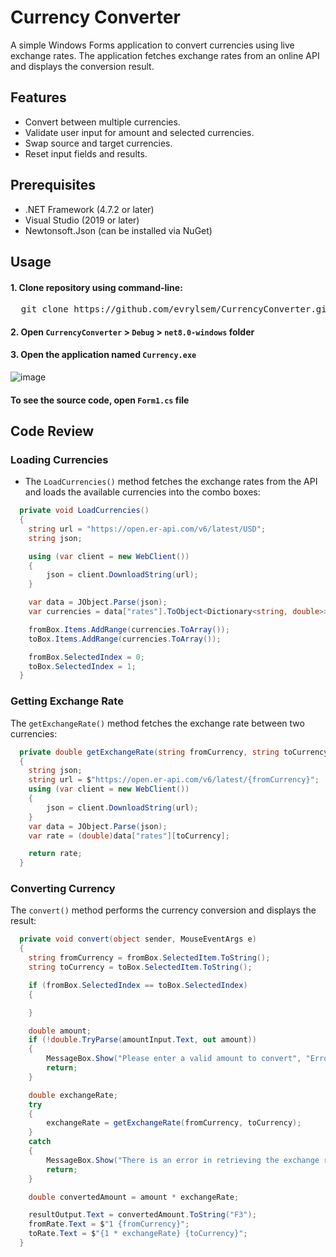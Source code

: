# Currency Converter
A simple Windows Forms application to convert currencies using live exchange rates. The application fetches exchange rates from an online API and displays the conversion result.

## Features
- Convert between multiple currencies.
- Validate user input for amount and selected currencies.
- Swap source and target currencies.
- Reset input fields and results.

## Prerequisites
- .NET Framework (4.7.2 or later)
- Visual Studio (2019 or later)
- Newtonsoft.Json (can be installed via NuGet)

## Usage
#### 1. Clone repository using command-line:
<pre>
  git clone https://github.com/evrylsem/CurrencyConverter.git
</pre>
#### 2. Open `CurrencyConverter` > `Debug` > `net8.0-windows` folder
#### 3. Open the application named `Currency.exe`
![image](https://github.com/user-attachments/assets/9473bec9-d8de-47ff-81b6-ddb52cfef79b)

#### To see the source code, open `Form1.cs` file

## Code Review
### Loading Currencies
- The `LoadCurrencies()` method fetches the exchange rates from the API and loads the available currencies into the combo boxes:
``` C#
  private void LoadCurrencies()
  {
    string url = "https://open.er-api.com/v6/latest/USD";
    string json;

    using (var client = new WebClient())
    {
        json = client.DownloadString(url);
    }

    var data = JObject.Parse(json);
    var currencies = data["rates"].ToObject<Dictionary<string, double>>().Keys;

    fromBox.Items.AddRange(currencies.ToArray());
    toBox.Items.AddRange(currencies.ToArray());

    fromBox.SelectedIndex = 0;
    toBox.SelectedIndex = 1;
  }
```

### Getting Exchange Rate
The `getExchangeRate()` method fetches the exchange rate between two currencies:
``` C#
  private double getExchangeRate(string fromCurrency, string toCurrency)
  {
    string json;
    string url = $"https://open.er-api.com/v6/latest/{fromCurrency}";
    using (var client = new WebClient())
    {
        json = client.DownloadString(url);
    }
    var data = JObject.Parse(json);
    var rate = (double)data["rates"][toCurrency];

    return rate;
  }
```

### Converting Currency
The `convert()` method performs the currency conversion and displays the result:
``` C#
  private void convert(object sender, MouseEventArgs e)
  {
    string fromCurrency = fromBox.SelectedItem.ToString();
    string toCurrency = toBox.SelectedItem.ToString();

    if (fromBox.SelectedIndex == toBox.SelectedIndex)
    {

    }

    double amount;
    if (!double.TryParse(amountInput.Text, out amount))
    {
        MessageBox.Show("Please enter a valid amount to convert", "Error", MessageBoxButtons.OK);
        return;
    }

    double exchangeRate;
    try
    {
        exchangeRate = getExchangeRate(fromCurrency, toCurrency);
    }
    catch
    {
        MessageBox.Show("There is an error in retrieving the exchange rate.", "Error - API error", MessageBoxButtons.OK);
        return;
    }

    double convertedAmount = amount * exchangeRate;

    resultOutput.Text = convertedAmount.ToString("F3");
    fromRate.Text = $"1 {fromCurrency}";
    toRate.Text = $"{1 * exchangeRate} {toCurrency}";
  }
```




